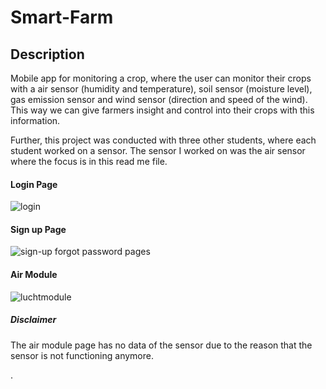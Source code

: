 # Smart-Farm

## Description
Mobile app for monitoring a crop, where the user can monitor their crops with a air sensor (humidity and temperature), soil sensor (moisture level), gas emission sensor and wind sensor (direction and speed of the wind).
This way we can give farmers insight and control into their crops with this information.

Further, this project was conducted with three other students, where each student worked on a sensor. 
The sensor I worked on was the air sensor where the focus is in this read me file.

#### Login Page
![login](https://user-images.githubusercontent.com/78371221/216365009-e8b6f490-2c20-47fc-b655-6dc81801197e.gif)

#### Sign up Page
![sign-up   forgot password pages](https://user-images.githubusercontent.com/78371221/216364983-53562926-74a0-4228-b23c-5ea473ab153d.gif)

#### Air Module
![luchtmodule](https://user-images.githubusercontent.com/78371221/216365262-6f18ea5f-5207-47d0-84bf-d396ffbc0d9d.gif)

##### Disclaimer
The air module page has no data of the sensor due to the reason that the sensor is not functioning anymore.





.


